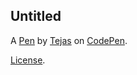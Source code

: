 Untitled
--------


A [Pen](https://codepen.io/TejasAppireddy/pen/mdNgzVm) by [Tejas](https://codepen.io/TejasAppireddy) on [CodePen](https://codepen.io).

[License](https://codepen.io/license/pen/mdNgzVm).